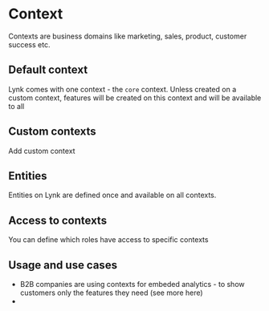 # Context

Contexts are business domains like marketing, sales, product, customer success etc.

## Default context

Lynk comes with one context - the `core` context. Unless created on a custom context, features will be created on this context and will be available to all&#x20;

## Custom contexts

Add custom context

## Entities

Entities on Lynk are defined once and available on all contexts.

## Access to contexts

You can define which roles have access to specific contexts

## Usage and use cases

* B2B companies are using contexts for embeded analytics - to show customers only the features they need (see more here)
*
